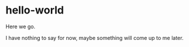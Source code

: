 # hello-world

Here we go.

I have nothing to say for now, maybe something will come up to me later.
